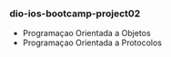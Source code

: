 ### dio-ios-bootcamp-project02
  - Programaçao Orientada a Objetos
  - Programaçao Orientada a Protocolos
